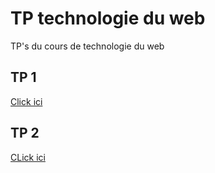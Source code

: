 # TP technologie du web
TP's du cours de technologie du web
## TP 1
[Click ici](https://github.com/EsauMtz-MX/TP-technologie-du-web/tree/main/tps/tp1) 
## TP 2
[CLick ici](https://github.com/EsauMtz-MX/TP-technologie-du-web/tree/main/tps/tp2)
